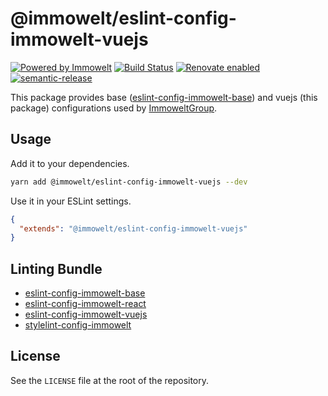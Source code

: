 # @immowelt/eslint-config-immowelt-vuejs

[![Powered by Immowelt](https://img.shields.io/badge/powered%20by-immowelt-yellow.svg?colorB=ffb200)](https://stackshare.io/immowelt-group/)
[![Build Status](https://travis-ci.org/ImmoweltGroup/eslint-config-immowelt-vuejs.svg?branch=master)](https://travis-ci.org/ImmoweltGroup/eslint-config-immowelt-vuejs)
[![Renovate enabled](https://img.shields.io/badge/renovate-enabled-brightgreen.svg)](https://renovateapp.com/)
[![semantic-release](https://img.shields.io/badge/%20%20%F0%9F%93%A6%F0%9F%9A%80-semantic--release-e10079.svg)](https://github.com/semantic-release/semantic-release)

This package provides base ([eslint-config-immowelt-base](https://github.com/ImmoweltGroup/eslint-config-immowelt-base)) and vuejs (this package) configurations used by [ImmoweltGroup](https://github.com/ImmoweltGroup).

## Usage

Add it to your dependencies.

```bash
yarn add @immowelt/eslint-config-immowelt-vuejs --dev
```

Use it in your ESLint settings.

```json
{
  "extends": "@immowelt/eslint-config-immowelt-vuejs"
}
```

## Linting Bundle

* [eslint-config-immowelt-base](https://github.com/ImmoweltGroup/eslint-config-immowelt-base)
* [eslint-config-immowelt-react](https://github.com/ImmoweltGroup/eslint-config-immowelt-react)
* [eslint-config-immowelt-vuejs](https://github.com/ImmoweltGroup/eslint-config-immowelt-vuejs)
* [stylelint-config-immowelt](https://github.com/ImmoweltGroup/stylelint-config-immowelt)

## License

See the `LICENSE` file at the root of the repository.

